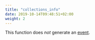 ```yaml
---
title: "collections_info"
date: 2019-10-14T09:48:51+02:00
weight: 2
---
```


This function does *not* generate an [event](../../events).